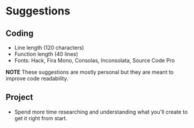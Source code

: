 # Suggestions

## Coding

- Line length (120 characters)
- Function length (40 lines)
- Fonts: Hack, Fira Mono, Consolas, Inconsolata, Source Code Pro

**NOTE** These suggestions are mostly personal but they are meant to improve code readability.

## Project

- Spend more time researching and understanding what you'll create to get it right from start.
